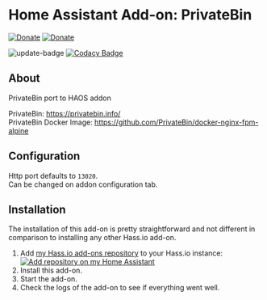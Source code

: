 # Home Assistant Add-on: PrivateBin

<!-- markdownlint-disable MD033 -->

[![Donate][donation-badge]](https://buymeacoffee.com/enoquefcd)
[![Donate][paypal-badge]](https://www.paypal.com/donate/?business=YX29ADQG2EP3A&no_recurring=0&item_name=thanks+brother&currency_code=EUR)

![update-badge](https://img.shields.io/github/last-commit/enoquefcd/hassio-addons?label=last%20update)
[![Codacy Badge](https://app.codacy.com/project/badge/Grade/321eda2831f54b8e91a534af8d4cfe9e)](https://app.codacy.com/gh/enoquefcd/hassio-addons/dashboard?utm_source=gh&utm_medium=referral&utm_content=&utm_campaign=Badge_grade)

## About

PrivateBin port to HAOS addon  

PrivateBin: https://privatebin.info/  
PrivateBin Docker Image: https://github.com/PrivateBin/docker-nginx-fpm-alpine

## Configuration

Http port defaults to ``13020``.  
Can be changed on addon configuration tab.

## Installation

The installation of this add-on is pretty straightforward and not different in
comparison to installing any other Hass.io add-on.

1. Add [my Hass.io add-ons repository][repository] to your Hass.io instance:  
 [![Add repository on my Home Assistant][repository-badge]][repository-url]
1. Install this add-on.
1. Start the add-on.
1. Check the logs of the add-on to see if everything went well.


[donation-badge]: https://img.shields.io/badge/Buy%20me%20a%20coffee%20(no%20paypal)-%23d32f2f?logo=buy-me-a-coffee&style=flat&logoColor=white
[paypal-badge]: https://img.shields.io/badge/Buy%20me%20a%20coffee%20with%20Paypal-0070BA?logo=paypal&style=flat&logoColor=white

[repository]: https://github.com/enoquefcd/hassio-addons
[repository-badge]: https://img.shields.io/badge/Add%20repository%20to%20my-Home%20Assistant-41BDF5?logo=home-assistant&style=for-the-badge
[repository-url]: https://my.home-assistant.io/redirect/supervisor_add_addon_repository/?repository_url=https%3A%2F%2Fgithub.com%2Fenoquefcd%2Fhassio-addons